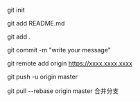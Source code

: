 git init

git add README.md 

git add .

git commit -m "write your message"

git remote add origin https://xxxx.xxxx.xxxx

git push -u origin master

git pull --rebase origin master 合并分支